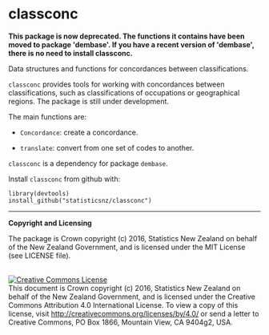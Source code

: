 
# classconc

**This package is now deprecated.  The functions it contains have been moved to package 'dembase'. If you have a recent version of 'dembase', there is no need to install classconc.**


Data structures and functions for concordances between classifications.

`classconc` provides tools for working with concordances between classifications, such as classifications of occupations or geographical regions.  The package is still under development.

The main functions are:

* `Concordance`: create a concordance.

* `translate`: convert from one set of codes to another.

`classconc` is a dependency for package `dembase`.

Install `classconc` from github with:
```{r, echo = FALSE}
library(devtools)
install_github("statisticsnz/classconc")
```

---
__Copyright and Licensing__

The package is Crown copyright (c) 2016, Statistics New Zealand on behalf of the New Zealand Government, and is licensed under the MIT License (see LICENSE file).

<br /><a rel="license" href="http://creativecommons.org/licenses/by/4.0/"><img alt="Creative Commons License" style="border-width:0" src="https://i.creativecommons.org/l/by/4.0/88x31.png" /></a><br />This document is Crown copyright (c) 2016, Statistics New Zealand on behalf of the New Zealand Government, and is licensed under the Creative Commons Attribution 4.0 International License. To view a copy of this license, visit http://creativecommons.org/licenses/by/4.0/ or send a letter to Creative Commons, PO Box 1866, Mountain View, CA 9404g2, USA.

